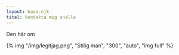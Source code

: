 ```yaml
---
layout: base.njk
titel: kontakta mig snälla
---
```



Den här om

{% img "/img/legitjag.png", "Stilig man", "300", "auto", "img full" %}